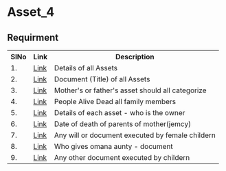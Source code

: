 # Asset_4



## Requirment

<table>
<tr><th>SlNo</th><th>Link</th><th>Description</th></tr>
  <tr><td>1.</td><td><a href="">Link</a></td><td>Details of all Assets </td></tr>
  <tr><td>2.</td><td><a href="">Link</a></td><td>Document (Title) of all Assets </td></tr>
  <tr><td>3.</td><td><a href="">Link</a></td><td>Mother's or father's asset should all categorize </td></tr>
  <tr><td>4.</td><td><a href="">Link</a></td><td>People Alive Dead all family members </td></tr>
   <tr><td>5.</td><td><a href="">Link</a></td><td>Details of each asset - who is the owner </td></tr>
    <tr><td>6.</td><td><a href="">Link</a></td><td>Date of death of parents of mother(jemcy)</td></tr>
  <tr><td>7.</td><td><a href="">Link</a></td><td>Any will or document executed by female childern</td></tr>
  <tr><td>8.</td><td><a href="">Link</a></td><td>Who gives omana aunty - document</td></tr>
  <tr><td>9.</td><td><a href="">Link</a></td><td>Any other document executed by childern</td></tr>
</table>

